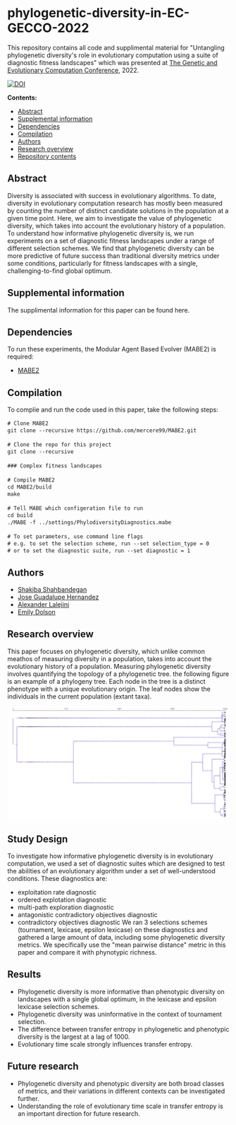 # phylogenetic-diversity-in-EC-GECCO-2022
This repository contains all code and supplimental material for "Untangling phylogenetic diversity's role in evolutionary computation using a suite of diagnostic fitness landscapes" which was presented at <a href="https://gecco-2022.sigevo.org/HomePage">The Genetic and Evolutionary Computation Conference</a>, 2022. 

<a href="https://zenodo.org/badge/latestdoi/486358143"><img src="https://zenodo.org/badge/486358143.svg" alt="DOI"></a>

  **Contents:**
  - [Abstract](https://github.com/emilydolson/phylodiversity-metrics-in-EC-GPTP-2021#abstract)
  - [Supplemental information](https://github.com/emilydolson/phylodiversity-metrics-in-EC-GPTP-2021#supplemental-information)
  - [Dependencies](https://github.com/emilydolson/phylodiversity-metrics-in-EC-GPTP-2021#dependencies)
  - [Compilation](https://github.com/emilydolson/phylodiversity-metrics-in-EC-GPTP-2021#compilation)
  - [Authors](https://github.com/emilydolson/phylodiversity-metrics-in-EC-GPTP-2021#authors)
  - [Research overview](https://github.com/emilydolson/phylodiversity-metrics-in-EC-GPTP-2021#research-overview)
  - [Repository contents](https://github.com/emilydolson/phylodiversity-metrics-in-EC-GPTP-2021#repository-contents)

## Abstract
Diversity is associated with success in evolutionary algorithms. To date, diversity in evolutionary computation research has mostly been measured by counting the number of distinct candidate solutions in the population at a given time point. Here, we aim to investigate the value of phylogenetic diversity, which takes into account the evolutionary history of a population. To understand how informative phylogenetic diversity is, we run experiments on a set of diagnostic fitness landscapes under a range of different selection schemes. We find that phylogenetic diversity can be more predictive of future success than traditional diversity metrics under some conditions, particularly for fitness landscapes with a single, challenging-to-find global optimum. 

## Supplemental information
The supplimental information for this paper can be found here. 

## Dependencies
To run these experiments, the Modular Agent Based Evolver (MABE2) is required: 
- [MABE2](https://github.com/mercere99/MABE2)

## Compilation
To complie and run the code used in this paper, take the following steps:

```{bash, shell_installation}
# Clone MABE2
git clone --recursive https://github.com/mercere99/MABE2.git

# Clone the repo for this project
git clone --recursive 

### Complex fitness landscapes

# Compile MABE2
cd MABE2/build
make

# Tell MABE which configeration file to run
cd build
./MABE -f ../settings/PhylodiversityDiagnostics.mabe

# To set parameters, use command line flags
# e.g. to set the selection scheme, run --set selection_type = 0
# or to set the diagnostic suite, run --set diagnostic = 1

```
## Authors
- [Shakiba Shahbandegan](https://github.com/shakiba-shb)
- [Jose Guadalupe Hernandez](https://jgh9094.github.io/)
- [Alexander Lalejini](https://lalejini.com/)
- [Emily Dolson](http://emilyldolson.com/)

## Research overview
This paper focuses on phylogenetic diversity, which unlike common meathos of measuring diversity in a population, takes into account the evolutionary history of a population. Measuring phylogenetic diversity involves quantifying the topology of a phylogenetic tree. the following figure is an example of a phylogeny tree. Each node in the tree is a distinct phenotype with a unique evolutionary origin. The leaf nodes show the individuals in the current population (extant taxa). 

![Example phylogeny from a run of lexicase selection on the exploitation diagnostic landscape](lexicase_tree.jpg)



## Study Design

To investigate how informative phylogenetic diversity is in evolutionary computation, we used a set of diagnostic suites which are designed to test the abilities of an evolutionary algorithm under a set of well-understood conditions. These diagnostics are:
- exploitation rate diagnostic
- ordered explotation diagnostic
- multi-path exploration diagnostic
- antagonistic contradictory objectives diagnostic
- contradictory objectives diagnostic
We ran 3 selections schemes (tournament, lexicase, epsilon lexicase) on these diagnostics and gathered a large amount of data, including some phylogenetic diversity metrics. We specifically use the "mean pairwise distance" metric in this paper and compare it with phynotypic richness. 

## Results

- Phylogenetic diversity is more informative than phenotypic diversity on landscapes with a single global optimum, in the lexicase and epsilon lexicase selection schemes. 
- Phylogenetic diversity was uninformative in the context of tournament selection.
- The difference between transfer entropy in phylogenetic and phenotypic diversity is the largest at a lag of 1000.
- Evolutionary time scale strongly influences transfer entropy.

## Future research

- Phylogenetic diversity and phenotypic diversity are both broad classes of metrics, and their variations in different contexts can be investigated further. 
- Understanding the role of evolutionary time scale in transfer entropy is an important direction for future research. 





